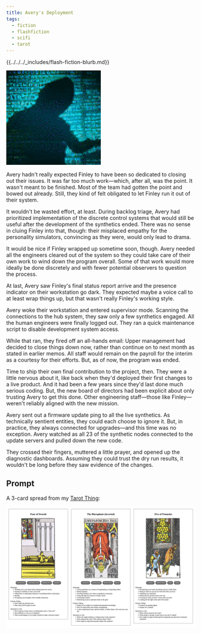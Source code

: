 ```yaml
---
title: Avery's Deployment
tags:
  - fiction
  - flashfiction
  - scifi
  - tarot
---
```


{{../../../_includes/flash-fiction-blurb.md}}

<!--more-->

<img src="./cover.png" class="fullwidth" />

Avery hadn't really expected Finley to have been so dedicated to closing out their issues. It was far too much work—which, after all, was the point. It wasn't meant to be finished. Most of the team had gotten the point and bowed out already. Still, they kind of felt obligated to let Finley run it out of their system.

It wouldn't be wasted effort, at least. During backlog triage, Avery had prioritized implementation of the discrete control systems that would still be useful after the development of the synthetics ended. There was no sense in cluing Finley into that, though: their misplaced empathy for the personality simulators, convincing as they were, would only lead to drama.

It would be nice if Finley wrapped up sometime soon, though. Avery needed all the engineers cleared out of the system so they could take care of their own work to wind down the program overall. Some of that work would more ideally be done discretely and with fewer potential observers to question the process.

At last, Avery saw Finley's final status report arrive and the presence indicator on their workstation go dark. They expected maybe a voice call to at least wrap things up, but that wasn't really Finley's working style.

Avery woke their workstation and entered supervisor mode. Scanning the connections to the hub system, they saw only a few synthetics engaged. All the human engineers were finally logged out. They ran a quick maintenance script to disable development system access.

While that ran, they fired off an all-hands email: Upper management had decided to close things down now, rather than continue on to next month as stated in earlier memos. All staff would remain on the payroll for the interim as a courtesy for their efforts. But, as of now, the program was ended.

Time to ship their own final contribution to the project, then. They were a little nervous about it, like back when they'd deployed their first changes to a live product. And it had been a few years since they'd last done much serious coding. But, the new board of directors had been explicit about only trusting Avery to get this done. Other engineering staff—those like Finley—weren't reliably aligned with the new mission.

Avery sent out a firmware update ping to all the live synthetics. As technically sentient entities, they could each choose to ignore it. But, in practice, they always connected for upgrades—and this time was no exception. Avery watched as all 23 of the synthetic nodes connected to the update servers and pulled down the new code.

They crossed their fingers, muttered a little prayer, and opened up the diagnostic dashboards. Assuming they could trust the dry run results, it wouldn't be long before they saw evidence of the changes.

## Prompt

A 3-card spread from my [Tarot Thing](https://lmorchard.github.io/tarot-thing/):

![](20220503101421.png)
